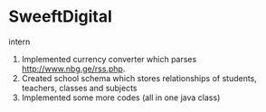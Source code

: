 # SweeftDigital
intern

1) Implemented currency converter which parses http://www.nbg.ge/rss.php.
2) Created school schema which stores relationships of students, teachers, classes and subjects
3) Implemented some more codes (all in one java class)
